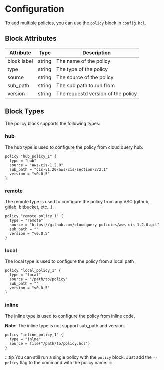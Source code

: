 # Configuration

To add multiple policies, you can use the `policy` block in `config.hcl`.

## Block Attributes
| Attribute | Type | Description |
| --------- | ---- | ----------- |
| block label | string | The name of the policy |
| type | string | The type of the policy |
| source | string | The source of the policy |
| sub_path | string | The sub path to run from |
| version | string | The requestd version of the policy |


## Block Types

The policy block supports the following types:

### hub

The hub type is used to configure the policy from cloud query hub.

```hcl
policy "hub_policy_1" {
  type = "hub"
  source = "aws-cis-1.2.0"
  sub_path = "cis-v1.20/aws-cis-section-2/2.1"
  version = "v0.0.5"
}
```


### remote

The remote type is used to configure the policy from any VSC (github, gitlab, bitbucket, etc...).

```hcl
policy "remote_policy_1" {
  type = "remote"
  source = "https://github.com/cloudquery-policies/aws-cis-1.2.0.git"
  sub_path = ""
  version = "v0.0.5"
}
```

### local

The local type is used to configure the policy from a local path

```hcl
policy "local_policy_1" {
  type = "local"
  source = "/path/to/policy"
  sub_path = ""
  version = "v0.0.5"
}
```

### inline

The inline type is used to configure the policy from inline code.

**Note:** The inline type is not support sub_path and version.

```hcl
policy "inline_policy_1" {
  type = "inlne"
  source = file("/path/to/policy.hcl")
}
```

:::tip
You can still run a single policy with the `policy` block.
Just add the `--policy` flag to the command with the policy name.
:::
